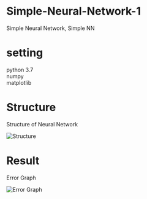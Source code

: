 # Simple-Neural-Network-1
Simple Neural Network, Simple NN

# setting
python 3.7  
numpy  
matplotlib  

# Structure
Structure of Neural Network

![Structure](https://user-images.githubusercontent.com/70457520/103469314-823edd80-4da6-11eb-9103-e98812cdc311.png)



# Result
Error Graph

![Error Graph ](https://user-images.githubusercontent.com/70457520/103469315-82d77400-4da6-11eb-9229-45a97f61c89d.png)
